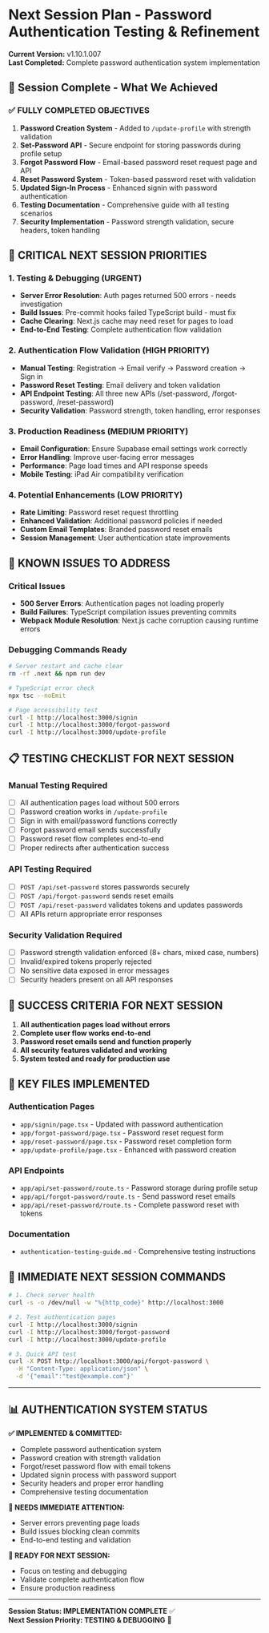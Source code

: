 # Next Session Plan - Password Authentication Testing & Refinement
**Current Version:** v1.10.1.007  
**Last Completed:** Complete password authentication system implementation

## 🎯 Session Complete - What We Achieved

### ✅ FULLY COMPLETED OBJECTIVES  
1. **Password Creation System** - Added to `/update-profile` with strength validation
2. **Set-Password API** - Secure endpoint for storing passwords during profile setup
3. **Forgot Password Flow** - Email-based password reset request page and API
4. **Reset Password System** - Token-based password reset with validation
5. **Updated Sign-In Process** - Enhanced signin with password authentication
6. **Testing Documentation** - Comprehensive guide with all testing scenarios
7. **Security Implementation** - Password strength validation, secure headers, token handling

## 🔄 CRITICAL NEXT SESSION PRIORITIES

### 1. **Testing & Debugging** (URGENT)
- **Server Error Resolution**: Auth pages returned 500 errors - needs investigation
- **Build Issues**: Pre-commit hooks failed TypeScript build - must fix
- **Cache Clearing**: Next.js cache may need reset for pages to load
- **End-to-End Testing**: Complete authentication flow validation

### 2. **Authentication Flow Validation** (HIGH PRIORITY)
- **Manual Testing**: Registration → Email verify → Password creation → Sign in
- **Password Reset Testing**: Email delivery and token validation
- **API Endpoint Testing**: All three new APIs (/set-password, /forgot-password, /reset-password)
- **Security Validation**: Password strength, token handling, error responses

### 3. **Production Readiness** (MEDIUM PRIORITY)
- **Email Configuration**: Ensure Supabase email settings work correctly
- **Error Handling**: Improve user-facing error messages
- **Performance**: Page load times and API response speeds
- **Mobile Testing**: iPad Air compatibility verification

### 4. **Potential Enhancements** (LOW PRIORITY)
- **Rate Limiting**: Password reset request throttling
- **Enhanced Validation**: Additional password policies if needed
- **Custom Email Templates**: Branded password reset emails
- **Session Management**: User authentication state improvements

## 🚨 KNOWN ISSUES TO ADDRESS

### Critical Issues
- **500 Server Errors**: Authentication pages not loading properly
- **Build Failures**: TypeScript compilation issues preventing commits  
- **Webpack Module Resolution**: Next.js cache corruption causing runtime errors

### Debugging Commands Ready
```bash
# Server restart and cache clear
rm -rf .next && npm run dev

# TypeScript error check  
npx tsc --noEmit

# Page accessibility test
curl -I http://localhost:3000/signin
curl -I http://localhost:3000/forgot-password
curl -I http://localhost:3000/update-profile
```

## 📋 TESTING CHECKLIST FOR NEXT SESSION

### Manual Testing Required
- [ ] All authentication pages load without 500 errors
- [ ] Password creation works in `/update-profile` 
- [ ] Sign in with email/password functions correctly
- [ ] Forgot password email sends successfully
- [ ] Password reset flow completes end-to-end
- [ ] Proper redirects after authentication success

### API Testing Required  
- [ ] `POST /api/set-password` stores passwords securely
- [ ] `POST /api/forgot-password` sends reset emails
- [ ] `POST /api/reset-password` validates tokens and updates passwords
- [ ] All APIs return appropriate error responses

### Security Validation Required
- [ ] Password strength validation enforced (8+ chars, mixed case, numbers)
- [ ] Invalid/expired tokens properly rejected
- [ ] No sensitive data exposed in error messages
- [ ] Security headers present on all API responses

## 🎯 SUCCESS CRITERIA FOR NEXT SESSION

1. **All authentication pages load without errors** 
2. **Complete user flow works end-to-end**
3. **Password reset emails send and function properly**
4. **All security features validated and working**
5. **System tested and ready for production use**

## 📁 KEY FILES IMPLEMENTED

### Authentication Pages
- `app/signin/page.tsx` - Updated with password authentication
- `app/forgot-password/page.tsx` - Password reset request form
- `app/reset-password/page.tsx` - Password reset completion form  
- `app/update-profile/page.tsx` - Enhanced with password creation

### API Endpoints
- `app/api/set-password/route.ts` - Password storage during profile setup
- `app/api/forgot-password/route.ts` - Send password reset emails
- `app/api/reset-password/route.ts` - Complete password reset with tokens

### Documentation
- `authentication-testing-guide.md` - Comprehensive testing instructions

## 🔧 IMMEDIATE NEXT SESSION COMMANDS

```bash
# 1. Check server health
curl -s -o /dev/null -w "%{http_code}" http://localhost:3000

# 2. Test authentication pages
curl -I http://localhost:3000/signin
curl -I http://localhost:3000/forgot-password  
curl -I http://localhost:3000/update-profile

# 3. Quick API test
curl -X POST http://localhost:3000/api/forgot-password \
  -H "Content-Type: application/json" \
  -d '{"email":"test@example.com"}'
```

---

## 📊 AUTHENTICATION SYSTEM STATUS

**✅ IMPLEMENTED & COMMITTED:**
- Complete password authentication system
- Password creation with strength validation
- Forgot/reset password flow with email tokens
- Updated signin process with password support
- Security headers and proper error handling
- Comprehensive testing documentation

**🔧 NEEDS IMMEDIATE ATTENTION:**
- Server errors preventing page loads
- Build issues blocking clean commits
- End-to-end testing and validation

**🚀 READY FOR NEXT SESSION:**
- Focus on testing and debugging
- Validate complete authentication flow  
- Ensure production readiness

---

**Session Status: IMPLEMENTATION COMPLETE** ✅  
**Next Session Priority: TESTING & DEBUGGING** 🔧